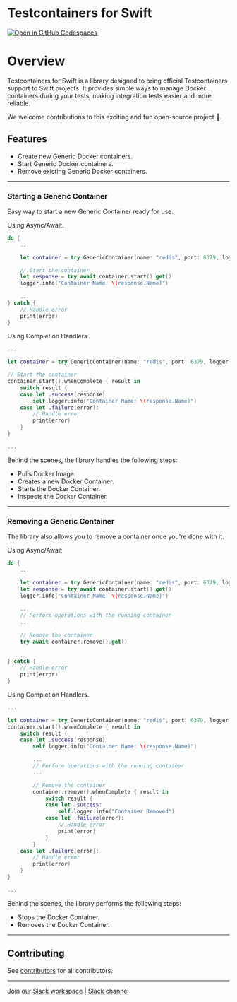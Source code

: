 # Testcontainers for Swift

[![Open in GitHub Codespaces](https://github.com/codespaces/badge.svg)](https://github.com/codespaces/new?hide_repo_select=true&ref=main&repo=833769655&machine=standardLinux32gb&devcontainer_path=.devcontainer%2Fdevcontainer.json&location=EastUs)

# Overview

Testcontainers for Swift is a library designed to bring official Testcontainers support to Swift projects. It provides simple ways to manage Docker containers during your tests, making integration tests easier and more reliable.

We welcome contributions to this exciting and fun open-source project 🫵.

## Features

- Create new Generic Docker containers.
- Start Generic Docker containers.
- Remove existing Generic Docker containers.

----

### Starting a Generic Container

Easy way to start a new Generic Container ready for use.

Using Async/Await.

```swift 
do {
    ...

    let container = try GenericContainer(name: "redis", port: 6379, logger: logger)

    // Start the container
    let response = try await container.start().get()
    logger.info("Container Name: \(response.Name)")
    
    ...
} catch {
    // Handle error
    print(error)
}
```


Using Completion Handlers.

```swift
...

let container = try GenericContainer(name: "redis", port: 6379, logger: logger)

// Start the container
container.start().whenComplete { result in
    switch result {
    case let .success(response):
        self.logger.info("Container Name: \(response.Name)")
    case let .failure(error):
        // Handle error
        print(error)
    }
}

...
``` 

Behind the scenes, the library handles the following steps:

- Pulls Docker Image.
- Creates a new Docker Container.
- Starts the Docker Container.
- Inspects the Docker Container.

----

### Removing a Generic Container

The library also allows you to remove a container once you're done with it.

Using Async/Await

```swift 
do {
    ...

    let container = try GenericContainer(name: "redis", port: 6379, logger: logger)
    let response = try await container.start().get()
    logger.info("Container Name: \(response.Name)")
    
    ...
    // Perform operations with the running container
    ...
    
    // Remove the container
    try await container.remove().get()
    
    ...
} catch {
    // Handle error
    print(error)
}
```


Using Completion Handlers.

```swift
...

let container = try GenericContainer(name: "redis", port: 6379, logger: logger)
container.start().whenComplete { result in
    switch result {
    case let .success(response):
        self.logger.info("Container Name: \(response.Name)")

        ...
        // Perform operations with the running container
        ...

        // Remove the container
        container.remove().whenComplete { result in
            switch result {
            case let .success:
                self.logger.info("Container Removed")
            case let .failure(error):
                // Handle error
                print(error)
            }
        }
    case let .failure(error):
        // Handle error
        print(error)
    }
}

...
``` 

Behind the scenes, the library performs the following steps:

- Stops the Docker Container.
- Removes the Docker Container.

----

## Contributing

See [contributors](https://github.com/cristianpalomino/testcontainers-swift/graphs/contributors) for all contributors.

----

Join our [Slack workspace](https://slack.testcontainers.org/) | [Slack channel](https://testcontainers.slack.com/archives/C07KC68PBQC)

